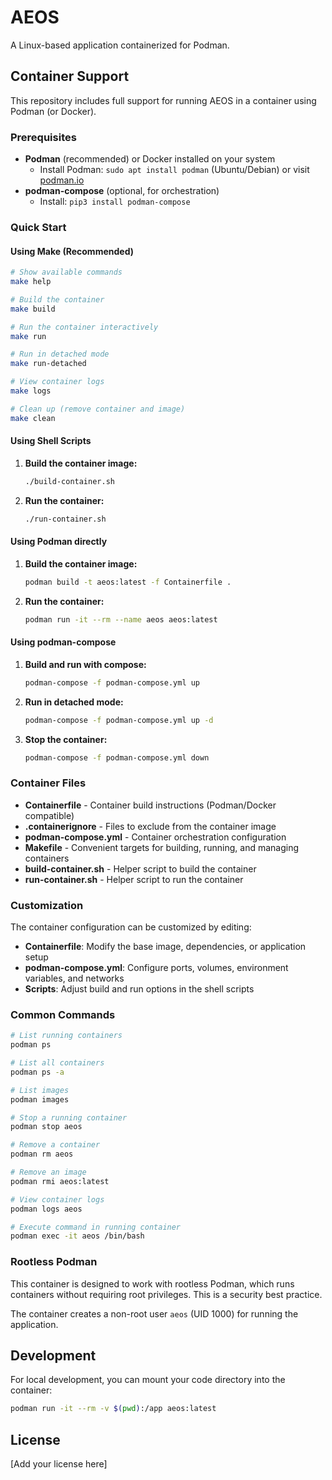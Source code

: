 # AEOS

A Linux-based application containerized for Podman.

## Container Support

This repository includes full support for running AEOS in a container using Podman (or Docker).

### Prerequisites

- **Podman** (recommended) or Docker installed on your system
  - Install Podman: `sudo apt install podman` (Ubuntu/Debian) or visit [podman.io](https://podman.io/)
- **podman-compose** (optional, for orchestration)
  - Install: `pip3 install podman-compose`

### Quick Start

#### Using Make (Recommended)

```bash
# Show available commands
make help

# Build the container
make build

# Run the container interactively
make run

# Run in detached mode
make run-detached

# View container logs
make logs

# Clean up (remove container and image)
make clean
```

#### Using Shell Scripts

1. **Build the container image:**
   ```bash
   ./build-container.sh
   ```

2. **Run the container:**
   ```bash
   ./run-container.sh
   ```

#### Using Podman directly

1. **Build the container image:**
   ```bash
   podman build -t aeos:latest -f Containerfile .
   ```

2. **Run the container:**
   ```bash
   podman run -it --rm --name aeos aeos:latest
   ```

#### Using podman-compose

1. **Build and run with compose:**
   ```bash
   podman-compose -f podman-compose.yml up
   ```

2. **Run in detached mode:**
   ```bash
   podman-compose -f podman-compose.yml up -d
   ```

3. **Stop the container:**
   ```bash
   podman-compose -f podman-compose.yml down
   ```

### Container Files

- **Containerfile** - Container build instructions (Podman/Docker compatible)
- **.containerignore** - Files to exclude from the container image
- **podman-compose.yml** - Container orchestration configuration
- **Makefile** - Convenient targets for building, running, and managing containers
- **build-container.sh** - Helper script to build the container
- **run-container.sh** - Helper script to run the container

### Customization

The container configuration can be customized by editing:

- **Containerfile**: Modify the base image, dependencies, or application setup
- **podman-compose.yml**: Configure ports, volumes, environment variables, and networks
- **Scripts**: Adjust build and run options in the shell scripts

### Common Commands

```bash
# List running containers
podman ps

# List all containers
podman ps -a

# List images
podman images

# Stop a running container
podman stop aeos

# Remove a container
podman rm aeos

# Remove an image
podman rmi aeos:latest

# View container logs
podman logs aeos

# Execute command in running container
podman exec -it aeos /bin/bash
```

### Rootless Podman

This container is designed to work with rootless Podman, which runs containers without requiring root privileges. This is a security best practice.

The container creates a non-root user `aeos` (UID 1000) for running the application.

## Development

For local development, you can mount your code directory into the container:

```bash
podman run -it --rm -v $(pwd):/app aeos:latest
```

## License

[Add your license here]